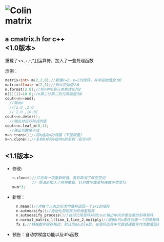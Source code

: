 ![Colin](http://ys-j.ys168.com/564684521/jgrhppu44451J85I3OU/logo.png)  
     matrix  
======
a cmatrix.h for c++  
 <1.0版本>
 --------
重载了<<,+,-,*,[]运算符，加入了一些处理函数  
  
示例：  
```C++  
matrix<int> m(2,2,0);//新建x=2，y=2的矩阵，并令初始值全为0  
matrix<float> n(2,2);//默认初始值为0  
n.format(2.0);//将n中所有元素格式化为2  
n[1][1]=10.0;//n第二行第二列元素赋值为0  
cout<<n<<endl;   
  //输出n  
  //[2.0 ,2.0  
  // 2.0 ,10.0]  
cout<<n.deter();  
  //输出对应行列式的值  
cout<<n.leaf_m(0,1);  
  //输出代数余子式  
m=n.trans();//将m指向n的转置（不是赋值）  
m=n.clone();//复制n并将m指向n的复制（新空间）  
  ```
<1.1版本>  
-------
* 修改:  
     ```C++  
     n.clone()//只将每一项重新赋值，暂时取消了改变空间  
              // 乘法新加入了两种重载，针对数字或者特殊数字类型fx  
   m=n*3;  
  ```
* 新增：
```C++  
     n.mean()//对每个元素之和求均值并返回一个1x1的矩阵  
     n.autoeasify()//自动化简矩阵为阶梯型矩阵  
     n.autoeasify_process()//自动化简矩阵并用cout输出中间步骤左乘的初等矩阵  
     n.normal_matrix_l(line_1,line_2,mutiply)//根据n的x属性创建一个初等矩阵，line_2加上line_1乘以mutiply，用于左乘  
     fx s;//特殊数字储存格式，默认为double型，在矩阵运算中代替普通数字作为数乘运算的跟踪  
 ```
* 预告：自动求梯度功能以及dfs函数  
   
